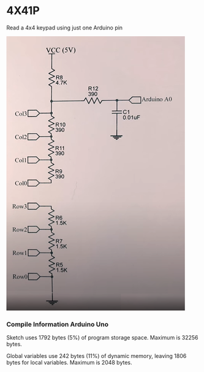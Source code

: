 # 4X41P
Read a 4x4 keypad using just one Arduino pin

![Schematic](4x41p.png?raw=true)

### Compile Information Arduino Uno

Sketch uses 1792 bytes (5%) of program storage space. Maximum is 32256 bytes.

Global variables use 242 bytes (11%) of dynamic memory, leaving 1806 bytes for local variables. Maximum is 2048 bytes.
